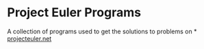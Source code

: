 # Project Euler Programs
A collection of programs used to get the solutions to problems on * [projecteuler.net](https://projecteuler.net)
